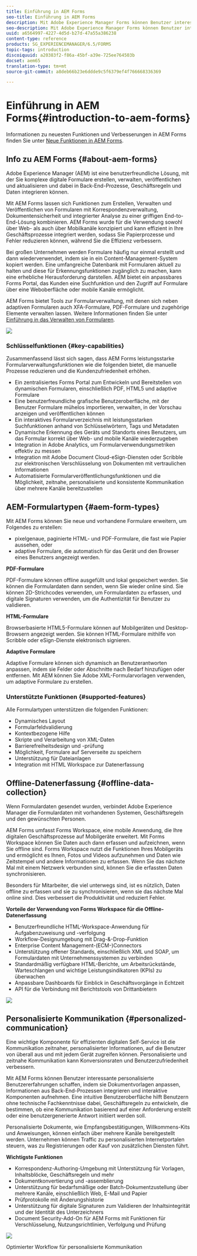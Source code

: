 ```yaml
---
title: Einführung in AEM Forms
seo-title: Einführung in AEM Forms
description: Mit Adobe Experience Manager Forms können Benutzer interessante, reaktionsfähige und adaptive Formulare in Web- und mobile Sites integrieren, die digitale Registrierung vereinfachen und Kundenkonversionsraten erhöhen.
seo-description: Mit Adobe Experience Manager Forms können Benutzer interessante, reaktionsfähige und adaptive Formulare in Web- und mobile Sites integrieren, die digitale Registrierung vereinfachen und Kundenkonversionsraten erhöhen.
uuid: a6564997-4227-4d5d-b27d-47a55a386238
content-type: reference
products: SG_EXPERIENCEMANAGER/6.5/FORMS
topic-tags: introduction
discoiquuid: a20383f2-f86a-45bf-a39e-725ee764503b
docset: aem65
translation-type: tm+mt
source-git-commit: a8deb66b23e6ddde9c5f6379ef4f766668336369

---
```



# Einführung in AEM Forms{#introduction-to-aem-forms}

Informationen zu neuesten Funktionen und Verbesserungen in AEM Forms finden Sie unter [Neue Funktionen in AEM Forms](../../forms/using/whats-new.md).

## Info zu AEM Forms {#about-aem-forms}

Adobe Experience Manager (AEM) ist eine benutzerfreundliche Lösung, mit der Sie komplexe digitale Formulare erstellen, verwalten, veröffentlichen und aktualisieren und dabei in Back-End-Prozesse, Geschäftsregeln und Daten integrieren können.

Mit AEM Forms lassen sich Funktionen zum Erstellen, Verwalten und Veröffentlichen von Formularen mit Korrespondenzverwaltung, Dokumentensicherheit und integrierter Analyse zu einer griffigen End-to-End-Lösung kombinieren. AEM Forms wurde für die Verwendung sowohl über Web- als auch über Mobilkanäle konzipiert und kann effizient in Ihre Geschäftsprozesse integriert werden, sodass Sie Papierprozesse und Fehler reduzieren können, während Sie die Effizienz verbessern.

Bei großen Unternehmen werden Formulare häufig nur einmal erstellt und dann wiederverwendet, indem sie in ein Content-Management-System kopiert werden. Eine umfangreiche Datenbank mit Formularen aktuell zu halten und diese für Erkennungsfunktionen zugänglich zu machen, kann eine erhebliche Herausforderung darstellen. AEM bietet ein anpassbares Forms Portal, das Kunden eine Suchfunktion und den Zugriff auf Formulare über eine Weboberfläche oder mobile Kanäle ermöglicht.

AEM Forms bietet Tools zur Formularverwaltung, mit denen sich neben adaptiven Formularen auch XFA-Formulare, PDF-Formulare und zugehörige Elemente verwalten lassen. Weitere Informationen finden Sie unter [Einführung in das Verwalten von Formularen](../../forms/using/introduction-managing-forms.md).

![](do-not-localize/4th-draft.gif)

### Schlüsselfunktionen {#key-capabilities}

Zusammenfassend lässt sich sagen, dass AEM Forms leistungsstarke Formularverwaltungsfunktionen wie die folgenden bietet, die manuelle Prozesse reduzieren und die Kundenzufriedenheit erhöhen.

* Ein zentralisiertes Forms Portal zum Entwickeln und Bereitstellen von dynamischen Formularen, einschließlich PDF, HTML5 und adaptive Formulare
* Eine benutzerfreundliche grafische Benutzeroberfläche, mit der Benutzer Formulare mühelos importieren, verwalten, in der Vorschau anzeigen und veröffentlichen können
* Ein interaktives Formularverzeichnis mit leistungsstarken Suchfunktionen anhand von Schlüsselwörtern, Tags und Metadaten
* Dynamische Erkennung des Geräts und Standorts eines Benutzers, um das Formular korrekt über Web- und mobile Kanäle wiederzugeben
* Integration in Adobe Analytics, um Formularverwendungsmetriken effektiv zu messen
* Integration mit Adobe Document Cloud-eSign-Diensten oder Scribble zur elektronischen Verschlüsselung von Dokumenten mit vertraulichen Informationen
* Automatisierte Formularveröffentlichungsfunktionen und die Möglichkeit, zeitnahe, personalisierte und konsistente Kommunikation über mehrere Kanäle bereitzustellen

## AEM-Formulartypen {#aem-form-types}

Mit AEM Forms können Sie neue und vorhandene Formulare erweitern, um Folgendes zu erstellen:

* pixelgenaue, paginierte HTML- und PDF-Formulare, die fast wie Papier aussehen, oder
* adaptive Formulare, die automatisch für das Gerät und den Browser eines Benutzers angezeigt werden.

**PDF-Formulare**

PDF-Formulare können offline ausgefüllt und lokal gespeichert werden. Sie können die Formulardaten dann senden, wenn Sie wieder online sind. Sie können 2D-Strichcodes verwenden, um Formulardaten zu erfassen, und digitale Signaturen verwenden, um die Authentizität für Benutzer zu validieren.

**HTML-Formulare**

Browserbasierte HTML5-Formulare können auf Mobilgeräten und Desktop-Browsern angezeigt werden. Sie können HTML-Formulare mithilfe von Scribble oder eSign-Dienste elektronisch signieren.

**Adaptive Formulare**

Adaptive Formulare können sich dynamisch an Benutzerantworten anpassen, indem sie Felder oder Abschnitte nach Bedarf hinzufügen oder entfernen. Mit AEM können Sie Adobe XML-Formularvorlagen verwenden, um adaptive Formulare zu erstellen.

### Unterstützte Funktionen {#supported-features}

Alle Formulartypen unterstützen die folgenden Funktionen:

* Dynamisches Layout
* Formularfeldvalidierung
* Kontextbezogene Hilfe
* Skripte und Verarbeitung von XML-Daten
* Barrierefreiheitsdesign und -prüfung
* Möglichkeit, Formulare auf Serverseite zu speichern
* Unterstützung für Dateianlagen
* Integration mit HTML Workspace zur Datenerfassung

## Offline-Datenerfassung {#offline-data-collection}

Wenn Formulardaten gesendet wurden, verbindet Adobe Experience Manager die Formulardaten mit vorhandenen Systemen, Geschäftsregeln und den gewünschten Personen.

AEM Forms umfasst Forms Workspace, eine mobile Anwendung, die Ihre digitalen Geschäftsprozesse auf Mobilgeräte erweitert. Mit Forms Workspace können Sie Daten auch dann erfassen und aufzeichnen, wenn Sie offline sind. Forms Workspace nutzt die Funktionen Ihres Mobilgeräts und ermöglicht es Ihnen, Fotos und Videos aufzunehmen und Daten wie Zeitstempel und andere Informationen zu erfassen. Wenn Sie das nächste Mal mit einem Netzwerk verbunden sind, können Sie die erfassten Daten synchronisieren.

Besonders für Mitarbeiter, die viel unterwegs sind, ist es nützlich, Daten offline zu erfassen und sie zu synchronisieren, wenn sie das nächste Mal online sind. Dies verbessert die Produktivität und reduziert Fehler.

**Vorteile der Verwendung von Forms Workspace für die Offline-Datenerfassung**

* Benutzerfreundliche HTML-Workspace-Anwendung für Aufgabenzuweisung und -verfolgung
* Workflow-Designumgebung mit Drag-&amp;-Drop-Funktion
* Enterprise Content Management-(ECM-)Connectors
* Unterstützung offener Standards, einschließlich XML und SOAP, um Formulardaten mit Unternehmenssystemen zu verbinden
* Standardmäßig verfügbare HTML-Berichte, um Arbeitsrückstände, Warteschlangen und wichtige Leistungsindikatoren (KPIs) zu überwachen
* Anpassbare Dashboards für Einblick in Geschäftsvorgänge in Echtzeit
* API für die Verbindung mit Berichtstools von Drittanbietern

![](do-not-localize/3rd-draft.gif)

## Personalisierte Kommunikation {#personalized-communication}

Eine wichtige Komponente für effizienten digitalen Self-Service ist die Kommunikation zeitnaher, personalisierter Informationen, auf die Benutzer von überall aus und mit jedem Gerät zugreifen können. Personalisierte und zeitnahe Kommunikation kann Konversionsraten und Benutzerzufriedenheit verbessern.

Mit AEM Forms können Benutzer interessante personalisierte Benutzererfahrungen schaffen, indem sie Dokumentvorlagen anpassen, Informationen aus Back-End-Prozessen integrieren und interaktive Komponenten aufnehmen. Eine intuitive Benutzeroberfläche hilft Benutzern ohne technische Fachkenntnisse dabei, Geschäftsregeln zu entwickeln, die bestimmen, ob eine Kommunikation basierend auf einer Anforderung erstellt oder eine benutzergenerierte Antwort initiiert werden soll.

Personalisierte Dokumente, wie Empfangsbestätigungen, Willkommens-Kits und Anweisungen, können einfach über mehrere Kanäle bereitgestellt werden. Unternehmen können Traffic zu personalisierten Internetportalen steuern, was zu Registrierungen oder Kauf von zusätzlichen Diensten führt.

**Wichtigste Funktionen**

* Korrespondenz-Authoring-Umgebung mit Unterstützung für Vorlagen, Inhaltsblöcke, Geschäftsregeln und mehr
* Dokumentkonvertierung und -assemblierung
* Unterstützung für bedarfsmäßige oder Batch-Dokumentzustellung über mehrere Kanäle, einschließlich Web, E-Mail und Papier
* Prüfprotokolle mit Änderungshistorie
* Unterstützung für digitale Signaturen zum Validieren der Inhaltsintegrität und der Identität des Unterzeichners
* Document Security-Add-On für AEM Forms mit Funktionen für Verschlüsselung, Nutzungsrichtlinien, Verfolgung und Prüfung

![](do-not-localize/layout-02.png)

Optimierter Workflow für personalisierte Kommunikation
